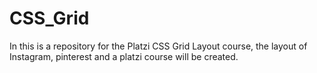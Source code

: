 # CSS_Grid
In this is a repository for the Platzi CSS Grid Layout course, the layout of Instagram, pinterest and a platzi course will be created.
